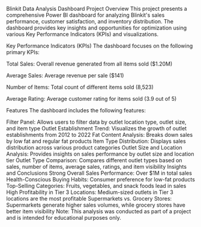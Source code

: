 Blinkit Data Analysis Dashboard
Project Overview
This project presents a comprehensive Power BI dashboard for analyzing Blinkit's sales performance, customer satisfaction, and inventory distribution. The dashboard provides key insights and opportunities for optimization using various Key Performance Indicators (KPIs) and visualizations.

Key Performance Indicators (KPIs)
The dashboard focuses on the following primary KPIs:

Total Sales: Overall revenue generated from all items sold ($1.20M)

Average Sales: Average revenue per sale ($141)

Number of Items: Total count of different items sold (8,523)

Average Rating: Average customer rating for items sold (3.9 out of 5)

Features
The dashboard includes the following features:

Filter Panel: Allows users to filter data by outlet location type, outlet size, and item type
Outlet Establishment Trend: Visualizes the growth of outlet establishments from 2012 to 2022
Fat Content Analysis: Breaks down sales by low fat and regular fat products
Item Type Distribution: Displays sales distribution across various product categories
Outlet Size and Location Analysis: Provides insights on sales performance by outlet size and location tier
Outlet Type Comparison: Compares different outlet types based on sales, number of items, average sales, ratings, and item visibility
Insights and Conclusions
Strong Overall Sales Performance: Over $1M in total sales
Health-Conscious Buying Habits: Consumer preference for low-fat products
Top-Selling Categories: Fruits, vegetables, and snack foods lead in sales
High Profitability in Tier 3 Locations: Medium-sized outlets in Tier 3 locations are the most profitable
Supermarkets vs. Grocery Stores: Supermarkets generate higher sales volumes, while grocery stores have better item visibility
Note:
This analysis was conducted as part of a project and is intended for educational purposes only.

